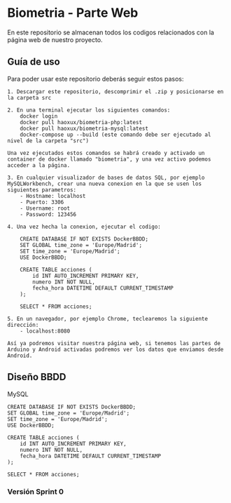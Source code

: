 # Biometria - Parte Web
En este repositorio se almacenan todos los codigos relacionados con la página web de nuestro proyecto.

## Guía de uso
Para poder usar este repositorio deberás seguir estos pasos:

    1. Descargar este repositorio, descomprimir el .zip y posicionarse en la carpeta src
    
    2. En una terminal ejecutar los siguientes comandos:
        docker login
        docker pull haoxux/biometria-php:latest
        docker pull haoxux/biometria-mysql:latest
        docker-compose up --build (este comando debe ser ejecutado al nivel de la carpeta "src")
    
    Una vez ejecutados estos comandos se habrá creado y activado un container de docker llamado "biometria", y una vez activo podemos acceder a la página.

    3. En cualquier visualizador de bases de datos SQL, por ejemplo MySQLWorkbench, crear una nueva conexion en la que se usen los siguientes parametros:
        - Hostname: localhost
        - Puerto: 3306
        - Username: root
        - Password: 123456

    4. Una vez hecha la conexion, ejecutar el codigo: 

        CREATE DATABASE IF NOT EXISTS DockerBBDD;
        SET GLOBAL time_zone = 'Europe/Madrid';
        SET time_zone = 'Europe/Madrid';
        USE DockerBBDD;

        CREATE TABLE acciones (
            id INT AUTO_INCREMENT PRIMARY KEY,
            numero INT NOT NULL,
            fecha_hora DATETIME DEFAULT CURRENT_TIMESTAMP
        );

        SELECT * FROM acciones;

    5. En un navegador, por ejemplo Chrome, teclearemos la siguiente dirección:
        - localhost:8080
    
    Así ya podremos visitar nuestra página web, si tenemos las partes de Arduino y Android activadas podremos ver los datos que enviamos desde Android.

## Diseño BBDD

MySQL

    CREATE DATABASE IF NOT EXISTS DockerBBDD;
    SET GLOBAL time_zone = 'Europe/Madrid';
    SET time_zone = 'Europe/Madrid';
    USE DockerBBDD;

    CREATE TABLE acciones (
        id INT AUTO_INCREMENT PRIMARY KEY,
        numero INT NOT NULL,
        fecha_hora DATETIME DEFAULT CURRENT_TIMESTAMP
    );

    SELECT * FROM acciones;

### Versión Sprint 0